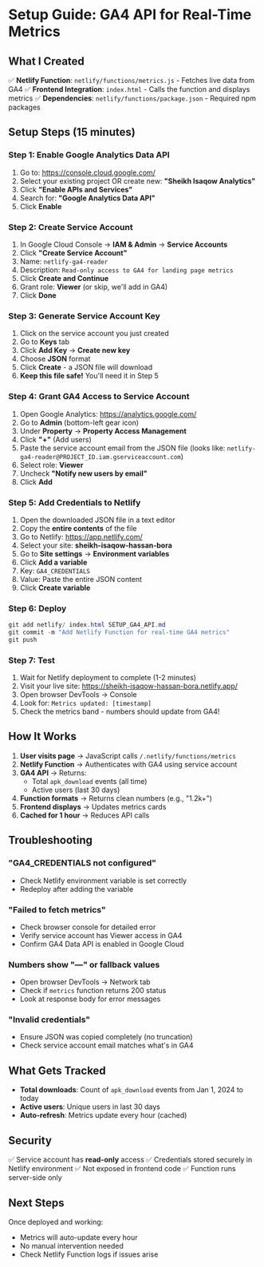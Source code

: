 # Setup Guide: GA4 API for Real-Time Metrics

## What I Created

✅ **Netlify Function**: `netlify/functions/metrics.js` - Fetches live data from GA4
✅ **Frontend Integration**: `index.html` - Calls the function and displays metrics
✅ **Dependencies**: `netlify/functions/package.json` - Required npm packages

## Setup Steps (15 minutes)

### Step 1: Enable Google Analytics Data API

1. Go to: <https://console.cloud.google.com/>
2. Select your existing project OR create new: **"Sheikh Isaqow Analytics"**
3. Click **"Enable APIs and Services"**
4. Search for: **"Google Analytics Data API"**
5. Click **Enable**

### Step 2: Create Service Account

1. In Google Cloud Console → **IAM & Admin** → **Service Accounts**
2. Click **"Create Service Account"**
3. Name: `netlify-ga4-reader`
4. Description: `Read-only access to GA4 for landing page metrics`
5. Click **Create and Continue**
6. Grant role: **Viewer** (or skip, we'll add in GA4)
7. Click **Done**

### Step 3: Generate Service Account Key

1. Click on the service account you just created
2. Go to **Keys** tab
3. Click **Add Key** → **Create new key**
4. Choose **JSON** format
5. Click **Create** - a JSON file will download
6. **Keep this file safe!** You'll need it in Step 5

### Step 4: Grant GA4 Access to Service Account

1. Open Google Analytics: <https://analytics.google.com/>
2. Go to **Admin** (bottom-left gear icon)
3. Under **Property** → **Property Access Management**
4. Click **"+"** (Add users)
5. Paste the service account email from the JSON file (looks like: `netlify-ga4-reader@PROJECT_ID.iam.gserviceaccount.com`)
6. Select role: **Viewer**
7. Uncheck **"Notify new users by email"**
8. Click **Add**

### Step 5: Add Credentials to Netlify

1. Open the downloaded JSON file in a text editor
2. Copy the **entire contents** of the file
3. Go to Netlify: <https://app.netlify.com/>
4. Select your site: **sheikh-isaqow-hassan-bora**
5. Go to **Site settings** → **Environment variables**
6. Click **Add a variable**
7. Key: `GA4_CREDENTIALS`
8. Value: Paste the entire JSON content
9. Click **Create variable**

### Step 6: Deploy

```powershell
git add netlify/ index.html SETUP_GA4_API.md
git commit -m "Add Netlify Function for real-time GA4 metrics"
git push
```

### Step 7: Test

1. Wait for Netlify deployment to complete (1-2 minutes)
2. Visit your live site: <https://sheikh-isaqow-hassan-bora.netlify.app/>
3. Open browser DevTools → Console
4. Look for: `Metrics updated: [timestamp]`
5. Check the metrics band - numbers should update from GA4!

## How It Works

1. **User visits page** → JavaScript calls `/.netlify/functions/metrics`
2. **Netlify Function** → Authenticates with GA4 using service account
3. **GA4 API** → Returns:
   - Total `apk_download` events (all time)
   - Active users (last 30 days)
4. **Function formats** → Returns clean numbers (e.g., "1.2k+")
5. **Frontend displays** → Updates metrics cards
6. **Cached for 1 hour** → Reduces API calls

## Troubleshooting

### "GA4_CREDENTIALS not configured"
- Check Netlify environment variable is set correctly
- Redeploy after adding the variable

### "Failed to fetch metrics"
- Check browser console for detailed error
- Verify service account has Viewer access in GA4
- Confirm GA4 Data API is enabled in Google Cloud

### Numbers show "—" or fallback values
- Open browser DevTools → Network tab
- Check if `metrics` function returns 200 status
- Look at response body for error messages

### "Invalid credentials"
- Ensure JSON was copied completely (no truncation)
- Check service account email matches what's in GA4

## What Gets Tracked

- **Total downloads**: Count of `apk_download` events from Jan 1, 2024 to today
- **Active users**: Unique users in last 30 days
- **Auto-refresh**: Metrics update every hour (cached)

## Security

✅ Service account has **read-only** access
✅ Credentials stored securely in Netlify environment
✅ Not exposed in frontend code
✅ Function runs server-side only

## Next Steps

Once deployed and working:
- Metrics will auto-update every hour
- No manual intervention needed
- Check Netlify Function logs if issues arise
